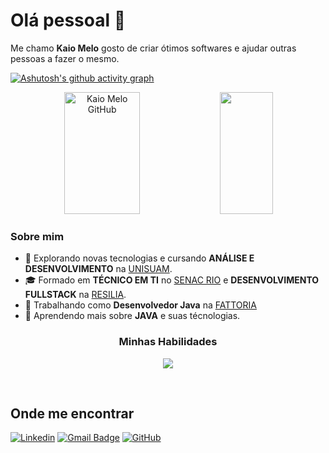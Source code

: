 # Olá pessoal 👋

Me chamo **Kaio Melo** gosto de criar ótimos softwares e ajudar outras pessoas a fazer o mesmo.

[![Ashutosh's github activity graph](https://github-readme-activity-graph.vercel.app/graph?username=KaioMelo&bg_color=transparent&color=bcc3fb&line=4c5a9e&point=007cdb&area=true&hide_border=true)](https://github.com/ashutosh00710/github-readme-activity-graph)
<div align="center">  
  <img width="49%" height="195px" src="https://github-readme-stats.vercel.app/api?username=KaioMelo&show_icons=true&count_private=true&hide_border=true&title_color=4169E1&icon_color=4169E1&text_color=c9d1d9&bg_color=0d1117" alt="Kaio Melo GitHub" /> 
  <img width="41%" height="195px" src="https://github-readme-stats.vercel.app/api/top-langs/?username=KaioMelo&layout=compact&hide_border=true&title_color=4169E1&text_color=fff&bg_color=0d1117" />
</div>

<h3>Sobre mim</h3>

- 🤔 Explorando novas tecnologias e cursando **ANÁLISE E DESENVOLVIMENTO** na <a href="https://www.unisuam.edu.br/">UNISUAM</a>.
- 🎓 Formado em **TÉCNICO EM TI** no <a href="https://www.rj.senac.br/">SENAC RIO</a> e **DESENVOLVIMENTO FULLSTACK** na <a href="https://www.resilia.com.br/">RESILIA</a>.
- 💼 Trabalhando como **Desenvolvedor Java** na <a href="https://fattoria-sifa.com.br/">FATTORIA</a>
- 🌱 Aprendendo mais sobre **JAVA** e suas técnologias.

<h3 align="center">Minhas Habilidades</h3>
<p align="center">
  <a href="https://skillicons.dev">
    <img src="https://skillicons.dev/icons?i=java,spring,js,jquery,hibernate,maven,mysql,git,docker,kafka,jenkins&perline=8" />
  </a>
</p>

[website]: https://codedev.ga/
[twitter]: https://twitter.com/SEUTWITTER
[youtube]: https://www.youtube.com/user/SEUYOUTUBE/
[instagram]: https://www.instagram.com/SEUINSTAGRAM/
[linkedin]: https://www.linkedin.com/in/SEULINKEDIN/

<br>

## Onde me encontrar

[![Linkedin](https://img.shields.io/badge/-Kaio_Melo-blue?style=flat-square&logo=Linkedin&logoColor=white&link=https://www.linkedin.com/in/kaio-msantos/)](https://www.linkedin.com/in/kaio-msantos/)
[![Gmail Badge](https://img.shields.io/badge/-kaiomelo.dev@gmail.com-006bed?style=flat-square&logo=Gmail&logoColor=white&link=mailto:kaiomelo.dev@gmail.comL)](mailto:Kaiomelo.dev@gmail.com)
[![GitHub](https://img.shields.io/github/followers/kaiomelo?label=follow&style=social)](LINK-DO-SEU-GITHUB)

